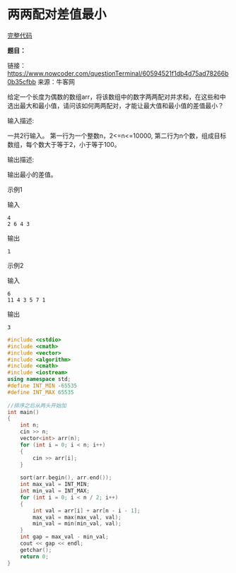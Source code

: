 # 两两配对差值最小

[完整代码](https://github.com/ludandandan/Programmer-interview-guide/blob/master/Chapter10/pdd/6.cpp)

**题目：**

链接：https://www.nowcoder.com/questionTerminal/60594521f1db4d75ad78266b0b35cfbb
来源：牛客网

给定一个长度为偶数的数组arr，将该数组中的数字两两配对并求和，在这些和中选出最大和最小值，请问该如何两两配对，才能让最大值和最小值的差值最小？

输入描述:

一共2行输入。
第一行为一个整数n，2<=n<=10000, 第二行为n个数，组成目标数组，每个数大于等于2，小于等于100。


输出描述:

输出最小的差值。

示例1

输入
```
4
2 6 4 3
```
输出
```
1
```


示例2

输入
```
6
11 4 3 5 7 1
```
输出
```
3
```

```c++
#include <cstdio>
#include <cmath>
#include <vector>
#include <algorithm>
#include <cmath>
#include <iostream>
using namespace std;
#define INT_MIN -65535
#define INT_MAX 65535
 
//排序之后从两头开始加
int main()
{
    int n;
    cin >> n;
    vector<int> arr(n);
    for (int i = 0; i < n; i++)
    {
        cin >> arr[i];
    }
 
    sort(arr.begin(), arr.end());
    int max_val = INT_MIN;
    int min_val = INT_MAX;
    for (int i = 0; i < n / 2; i++)
    {
        int val = arr[i] + arr[n - i - 1];
        max_val = max(max_val, val);
        min_val = min(min_val, val);
    }
    int gap = max_val - min_val;
    cout << gap << endl;
    getchar();
    return 0;
}
```